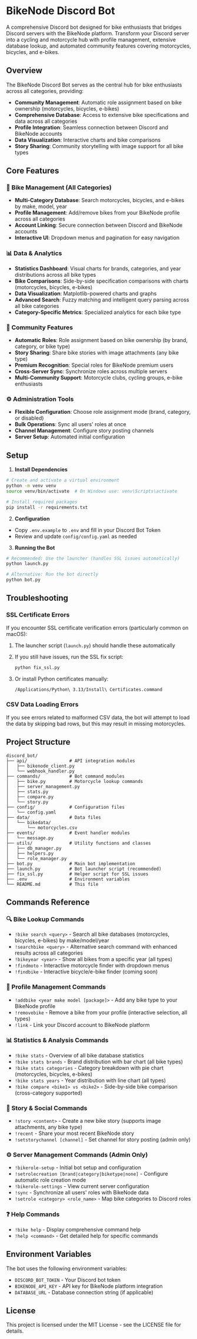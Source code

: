 # BikeNode Discord Bot

A comprehensive Discord bot designed for bike enthusiasts that bridges Discord servers with the BikeNode platform. Transform your Discord server into a cycling and motorcycle hub with profile management, extensive database lookup, and automated community features covering motorcycles, bicycles, and e-bikes.

## Overview

The BikeNode Discord Bot serves as the central hub for bike enthusiasts across all categories, providing:
- **Community Management**: Automatic role assignment based on bike ownership (motorcycles, bicycles, e-bikes)
- **Comprehensive Database**: Access to extensive bike specifications and data across all categories
- **Profile Integration**: Seamless connection between Discord and BikeNode accounts
- **Data Visualization**: Interactive charts and bike comparisons
- **Story Sharing**: Community storytelling with image support for all bike types

## Core Features

### 🚴 Bike Management (All Categories)
- **Multi-Category Database**: Search motorcycles, bicycles, and e-bikes by make, model, year
- **Profile Management**: Add/remove bikes from your BikeNode profile across all categories
- **Account Linking**: Secure connection between Discord and BikeNode accounts
- **Interactive UI**: Dropdown menus and pagination for easy navigation

### 📊 Data & Analytics
- **Statistics Dashboard**: Visual charts for brands, categories, and year distributions across all bike types
- **Bike Comparisons**: Side-by-side specification comparisons with charts (motorcycles, bicycles, e-bikes)
- **Data Visualization**: Matplotlib-powered charts and graphs
- **Advanced Search**: Fuzzy matching and intelligent query parsing across all bike categories
- **Category-Specific Metrics**: Specialized analytics for each bike type

### 👥 Community Features
- **Automatic Roles**: Role assignment based on bike ownership (by brand, category, or bike type)
- **Story Sharing**: Share bike stories with image attachments (any bike type)
- **Premium Recognition**: Special roles for BikeNode premium users
- **Cross-Server Sync**: Synchronize roles across multiple servers
- **Multi-Community Support**: Motorcycle clubs, cycling groups, e-bike enthusiasts

### ⚙️ Administration Tools
- **Flexible Configuration**: Choose role assignment mode (brand, category, or disabled)
- **Bulk Operations**: Sync all users' roles at once
- **Channel Management**: Configure story posting channels
- **Server Setup**: Automated initial configuration

## Setup

1. **Install Dependencies**

```bash
# Create and activate a virtual environment
python -m venv venv
source venv/bin/activate  # On Windows use: venv\Scripts\activate

# Install required packages
pip install -r requirements.txt
```

2. **Configuration**

- Copy `.env.example` to `.env` and fill in your Discord Bot Token
- Review and update `config/config.yaml` as needed

3. **Running the Bot**

```bash
# Recommended: Use the launcher (handles SSL issues automatically)
python launch.py

# Alternative: Run the bot directly
python bot.py
```

## Troubleshooting

### SSL Certificate Errors

If you encounter SSL certificate verification errors (particularly common on macOS):

1. The launcher script (`launch.py`) should handle these automatically
2. If you still have issues, run the SSL fix script:
   ```bash
   python fix_ssl.py
   ```
   
3. Or install Python certificates manually:
   ```bash
   /Applications/Python\ 3.13/Install\ Certificates.command
   ```

### CSV Data Loading Errors

If you see errors related to malformed CSV data, the bot will attempt to load the data by skipping bad rows, but this may result in missing motorcycles.

## Project Structure

```
discord_bot/
├── api/                # API integration modules
│   ├── bikenode_client.py
│   └── webhook_handler.py
├── commands/           # Bot command modules
│   ├── bike.py         # Motorcycle lookup commands
│   ├── server_management.py
│   ├── stats.py
│   ├── compare.py
│   └── story.py
├── config/             # Configuration files
│   └── config.yaml
├── data/               # Data files
│   └── bikedata/       
│       └── motorcycles.csv
├── events/             # Event handler modules
│   └── message.py
├── utils/              # Utility functions and classes
│   ├── db_manager.py
│   ├── helpers.py
│   └── role_manager.py
├── bot.py              # Main bot implementation
├── launch.py           # Bot launcher script (recommended)
├── fix_ssl.py          # Helper script for SSL issues
├── .env                # Environment variables
└── README.md           # This file
```

## Commands Reference

### 🔍 Bike Lookup Commands
- `!bike search <query>` - Search all bike databases (motorcycles, bicycles, e-bikes) by make/model/year
- `!searchbike <query>` - Alternative search command with enhanced results across all categories
- `!bikeyear <year>` - Show all bikes from a specific year (all types)
- `!findmoto` - Interactive motorcycle finder with dropdown menus
- `!findbike` - Interactive bicycle/e-bike finder (coming soon)

### 👤 Profile Management Commands  
- `!addbike <year make model [package]>` - Add any bike type to your BikeNode profile
- `!removebike` - Remove a bike from your profile (interactive selection, all types)
- `!link` - Link your Discord account to BikeNode platform

### 📊 Statistics & Analysis Commands
- `!bike stats` - Overview of all bike database statistics
- `!bike stats brands` - Brand distribution with bar chart (all bike types)
- `!bike stats categories` - Category breakdown with pie chart (motorcycles, bicycles, e-bikes)
- `!bike stats years` - Year distribution with line chart (all types)
- `!bike compare <bike1> vs <bike2>` - Side-by-side bike comparison (cross-category supported)

### 📖 Story & Social Commands
- `!story <content>` - Create a new bike story (supports image attachments, any bike type)
- `!recent` - Share your most recent BikeNode story
- `!setstorychannel [channel]` - Set channel for story posting (admin only)

### ⚙️ Server Management Commands (Admin Only)
- `!bikerole-setup` - Initial bot setup and configuration
- `!setrolecreation [brand|category|biketype|none]` - Configure automatic role creation mode
- `!bikerole-settings` - View current server configuration
- `!sync` - Synchronize all users' roles with BikeNode data
- `!setrole <category> <role_name>` - Map bike categories to Discord roles

### ❓ Help Commands
- `!bike help` - Display comprehensive command help
- `!help <command>` - Get detailed help for specific commands

## Environment Variables

The bot uses the following environment variables:
- `DISCORD_BOT_TOKEN` - Your Discord bot token
- `BIKENODE_API_KEY` - API key for BikeNode platform integration
- `DATABASE_URL` - Database connection string (if applicable)

## License

This project is licensed under the MIT License - see the LICENSE file for details.
